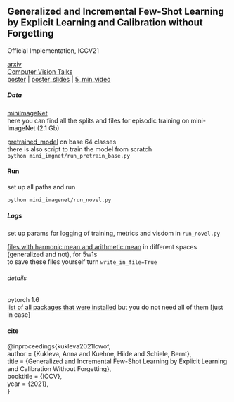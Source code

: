 ## Generalized and Incremental Few-Shot Learning by Explicit Learning and Calibration without Forgetting
Official Implementation, ICCV21

[arxiv](https://arxiv.org/abs/2108.08165)  
[Computer Vision Talks](https://www.youtube.com/watch?v=i6ZbnnKIACI)  
[poster](https://drive.google.com/file/d/1AaVD1x22c3wi0tNjmwtP1MLBpy8PnNin/view?usp=sharing)  |  [poster_slides](https://drive.google.com/file/d/18rVouHgWbUT5voy-vN4MdC_sRuMCzDTZ/view?usp=sharing) | [5_min_video](https://drive.google.com/file/d/1oFjWyuCM60XHfPbAKNLU7JwzBcSNHOVO/view?usp=sharing)


##### Data
[miniImageNet](https://drive.google.com/file/d/1CZPTOfQMp5ANF-BIuK9O9NdcPlT5XMHE/view?usp=sharing)  
here you can find all the splits and files for episodic training on mini-ImageNet (2.1 Gb)  

[pretrained_model](https://drive.google.com/file/d/165yPQtX1pWPZR_rBdPih2Rl1Xq6G7ln3/view?usp=sharing) on base 64 classes  
there is also script to train the model from scratch  
`python mini_imgnet/run_pretrain_base.py`

#### Run
set up all paths and run

`python mini_imagenet/run_novel.py
`


##### Logs

set up params for logging of training, metrics and visdom in `run_novel.py`


[files with harmonic mean and arithmetic mean](https://drive.google.com/file/d/1TIjWIOXzxPcHAfa1VTTk3p1OvcbvsNEK/view?usp=sharing) in different spaces (generalized and not), for 5w1s   
to save these files yourself turn `write_in_file=True`


###### details

pytorch 1.6  
[list of all packages that were installed](https://drive.google.com/file/d/178AdC8oQNJtJMeR78Ay4mdqhfJYWQyuY/view?usp=sharing) but you do not need all of them [just in case]

#### cite

@inproceedings{kukleva2021lcwof,  
    author    = {Kukleva, Anna and Kuehne, Hilde and Schiele, Bernt},  
    title     = {Generalized and Incremental Few-Shot Learning by Explicit Learning and Calibration Without Forgetting},  
    booktitle = {ICCV},  
    year      = {2021},  
}
